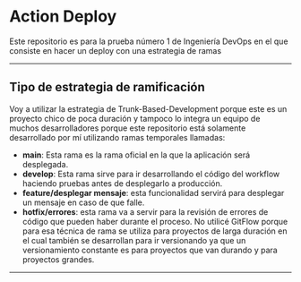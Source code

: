 # Action Deploy
Este repositorio es para la prueba número 1 de Ingeniería DevOps en el que consiste en hacer un deploy con una estrategia de ramas
_____________________________________________________________________
## Tipo de estrategia de ramificación
Voy a utilizar la estrategia de Trunk-Based-Development porque este es un proyecto chico de poca duración y tampoco lo integra un equipo de muchos desarrolladores porque este repositorio está solamente desarrollado por mí utilizando ramas temporales llamadas:
- **main**: Esta rama es la rama oficial en la que la aplicación será desplegada.
- **develop**: Esta rama sirve para ir desarrollando el código del workflow haciendo pruebas antes de desplegarlo a producción.
- **feature/desplegar mensaje**: esta funcionalidad servirá para desplegar un mensaje en caso de que falle.
- **hotfix/errores**: esta rama va a servir para la revisión de errores de código que pueden haber durante el proceso.
No utilicé GitFlow porque para esa técnica de rama se utiliza para proyectos de larga duración en el cual también se desarrollan para ir versionando ya que un versionamiento constante es para proyectos que van durando y para proyectos grandes.
_____________________________________________________________________
